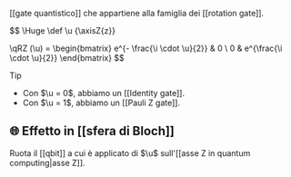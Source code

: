 [[gate quantistico]] che appartiene alla famiglia dei [[rotation gate]].

$$
\Huge
\def \u {\axisZ{z}}

\qRZ (\u) = \begin{bmatrix}
	e^{- \frac{\i \cdot \u}{2}} & 0 \\
	0 & e^{\frac{\i \cdot \u}{2}}
\end{bmatrix}
$$

> [!Tip]
> - Con $\u = 0$, abbiamo un [[Identity gate]].
> - Con $\u = 1$, abbiamo un [[Pauli Z gate]].

## 🌐 Effetto in [[sfera di Bloch]]

Ruota il [[qbit]] a cui è applicato di $\u$ sull'[[asse Z in quantum computing|asse Z]].

